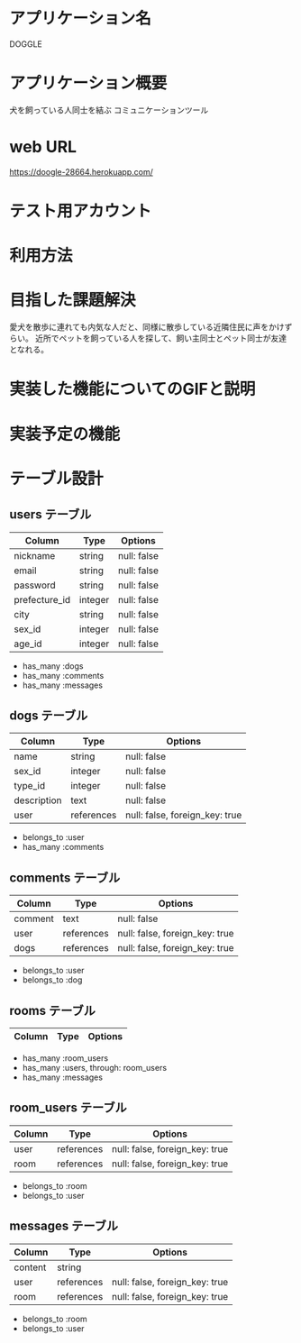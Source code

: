 # アプリケーション名　
DOGGLE

# アプリケーション概要
犬を飼っている人同士を結ぶ
コミュニケーションツール

# web URL
https://doogle-28664.herokuapp.com/

# テスト用アカウント

# 利用方法

# 目指した課題解決
愛犬を散歩に連れても内気な人だと、同様に散歩している近隣住民に声をかけずらい。
近所でペットを飼っている人を探して、飼い主同士とペット同士が友達となれる。

# 実装した機能についてのGIFと説明

# 実装予定の機能

# テーブル設計

## users テーブル

| Column        | Type    | Options     |
| --------------| ------- | ----------- |
| nickname      | string  | null: false |
| email         | string  | null: false |
| password      | string  | null: false |
| prefecture_id | integer | null: false |
| city          | string  | null: false |
| sex_id        | integer | null: false |
| age_id        | integer | null: false | 

- has_many :dogs
- has_many :comments
- has_many :messages

## dogs テーブル

| Column       |    Type    | Options     |
| -------------| ---------- | ----------- |
| name         | string     | null: false |
| sex_id       | integer    | null: false |
| type_id      | integer    | null: false |
| description  | text       | null: false |
| user         | references | null: false, foreign_key: true |

- belongs_to :user
- has_many :comments

## comments テーブル

| Column  | Type       | Options                        |
| ------- | ---------- | ------------------------------ |
| comment | text       | null: false                    |
| user    | references | null: false, foreign_key: true |
| dogs    | references | null: false, foreign_key: true |

- belongs_to :user
- belongs_to :dog

## rooms テーブル

| Column | Type   | Options     |
| ------ | ------ | ----------- |

- has_many :room_users
- has_many :users, through: room_users
- has_many :messages

## room_users テーブル

| Column | Type       | Options                        |
| ------ | ---------- | ------------------------------ |
| user   | references | null: false, foreign_key: true |
| room   | references | null: false, foreign_key: true |

- belongs_to :room
- belongs_to :user

## messages テーブル

| Column  | Type       | Options                        |
| ------- | ---------- | ------------------------------ |
| content | string     |                                |
| user    | references | null: false, foreign_key: true |
| room    | references | null: false, foreign_key: true |

- belongs_to :room
- belongs_to :user

